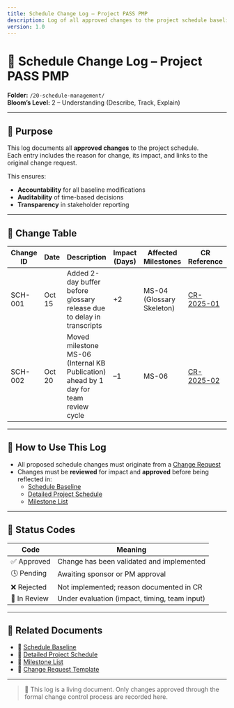 ```yaml
---
title: Schedule Change Log – Project PASS PMP
description: Log of all approved changes to the project schedule baseline.
version: 1.0
---
```


# 🔁 Schedule Change Log – Project PASS PMP  
**Folder:** `/20-schedule-management/`  
**Bloom’s Level:** 2 – Understanding (Describe, Track, Explain)

---

## 📎 Purpose

This log documents all **approved changes** to the project schedule.  
Each entry includes the reason for change, its impact, and links to the original change request.

This ensures:
- **Accountability** for all baseline modifications  
- **Auditability** of time-based decisions  
- **Transparency** in stakeholder reporting

---

## 📑 Change Table

| Change ID | Date | Description | Impact (Days) | Affected Milestones | CR Reference | Approved By | Status |
|-----------|------|-------------|----------------|----------------------|--------------|-------------|--------|
| SCH-001   | Oct 15 | Added 2-day buffer before glossary release due to delay in transcripts | +2 | MS-04 (Glossary Skeleton) | [CR-2025-01](../00-project-integration-management/change-management/change-request-template.md) | Sponsor | ✅ Approved |
| SCH-002   | Oct 20 | Moved milestone MS-06 (Internal KB Publication) ahead by 1 day for team review cycle | –1 | MS-06 | [CR-2025-02](../00-project-integration-management/change-management/change-request-template.md) | Sponsor | ✅ Approved |

---

## 📘 How to Use This Log

- All proposed schedule changes must originate from a [Change Request](../00-project-integration-management/change-management/change-request-template.md)
- Changes must be **reviewed** for impact and **approved** before being reflected in:
  - [Schedule Baseline](04-schedule-baseline.md)  
  - [Detailed Project Schedule](02-detailed-project-schedule.md)  
  - [Milestone List](03-milestone-list.md)  

---

## 🔁 Status Codes

| Code | Meaning |
|------|---------|
| ✅ Approved | Change has been validated and implemented |
| 🕓 Pending | Awaiting sponsor or PM approval |
| ❌ Rejected | Not implemented; reason documented in CR |
| 🔄 In Review | Under evaluation (impact, timing, team input) |

---

## 🔗 Related Documents

- 📄 [Schedule Baseline](04-schedule-baseline.md)  
- 📄 [Detailed Project Schedule](02-detailed-project-schedule.md)  
- 📄 [Milestone List](03-milestone-list.md)  
- 📄 [Change Request Template](../00-project-integration-management/change-management/change-request-template.md)

---

> 📌 This log is a living document. Only changes approved through the formal change control process are recorded here.

